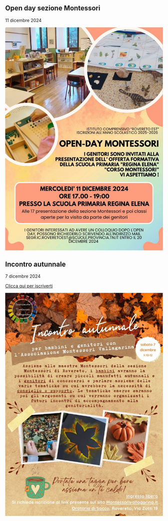 ## Open day sezione Montessori
11 dicembre 2024

![Open day](2024-12-11.jpg)

## Incontro autunnale
7 dicembre 2024

[Clicca qui per iscriverti](https://forms.gle/VxTKT7AcPJg5NEAm9)

![Incontro autunnale](2024-12-07.jpg)
